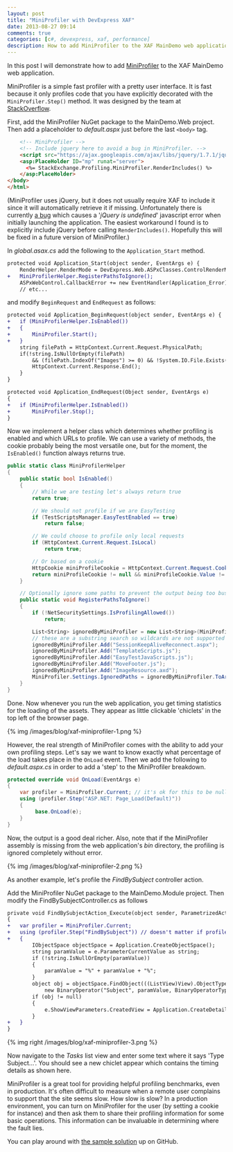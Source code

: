 ```yaml
---
layout: post
title: "MiniProfiler with DevExpress XAF"
date: 2013-08-27 09:14
comments: true
categories: [c#, devexpress, xaf, performance]
description: How to add MiniProfiler to the XAF MainDemo web application.
---
```

In this post I will demonstrate how to add [MiniProfiler](http://miniprofiler.com/) to the XAF MainDemo web application.

MiniProfiler is a simple fast profiler with a pretty user interface. It is fast because it only profiles code that you have explicitly decorated with the `MiniProfiler.Step()` method. It was designed by the team at [StackOverflow](http://stackoverflow.com/).

First, add the MiniProfiler NuGet package to the MainDemo.Web project. Then add a placeholder to _default.aspx_ just before the last `<body>` tag.

```html
    <!-- MiniProfiler -->
    <!-- Include jquery here to avoid a bug in MiniProfiler. -->
    <script src="https://ajax.googleapis.com/ajax/libs/jquery/1.7.1/jquery.min.js"></script>
    <asp:PlaceHolder ID="mp" runat="server">
      <%= StackExchange.Profiling.MiniProfiler.RenderIncludes() %>
    </asp:PlaceHolder>
</body>
</html>
```

(MiniProfiler uses jQuery, but it does not usually require XAF to include it since it will automatically retrieve it if missing. Unfortunately there is currently [a bug](http://community.miniprofiler.com/permalinks/149/jquery-is-undefined) which causes a '_jQuery is undefined_' javascript error when initially launching the application. The easiest workaround I found is to explicitly include jQuery before calling `RenderIncludes()`. Hopefully this will be fixed in a future version of MiniProfiler.) 

In _global.asax.cs_ add the following to the `Application_Start` method.

```diff
protected void Application_Start(object sender, EventArgs e) {
    RenderHelper.RenderMode = DevExpress.Web.ASPxClasses.ControlRenderMode.Lightweight;
+   MiniProfilerHelper.RegisterPathsToIgnore();
    ASPxWebControl.CallbackError += new EventHandler(Application_Error);
    // etc...
```
and modify `BeginRequest` and `EndRequest` as follows:
```diff
protected void Application_BeginRequest(object sender, EventArgs e) {
+   if (MiniProfilerHelper.IsEnabled())
+   {
+       MiniProfiler.Start();
+   }
    string filePath = HttpContext.Current.Request.PhysicalPath;
    if(!string.IsNullOrEmpty(filePath)
        && (filePath.IndexOf("Images") >= 0) && !System.IO.File.Exists(filePath)) {
        HttpContext.Current.Response.End();
    }
}

protected void Application_EndRequest(Object sender, EventArgs e)
{
+   if (MiniProfilerHelper.IsEnabled())
+       MiniProfiler.Stop();
}        
```
Now we implement a helper class which determines whether profiling is enabled and which URLs to profile. We can use a variety of methods, the cookie probably being the most versatile one, but for the moment, the `IsEnabled()` function always returns true.
```c#    
public static class MiniProfilerHelper
{
    public static bool IsEnabled()
    {
        // While we are testing let's always return true
        return true;

        // We should not profile if we are EasyTesting
        if (TestScriptsManager.EasyTestEnabled == true)
            return false;

        // We could choose to profile only local requests
        if (HttpContext.Current.Request.IsLocal)
            return true;

        // Or based on a cookie
        HttpCookie miniProfileCookie = HttpContext.Current.Request.Cookies["MainDemoMiniProfiler"];
        return miniProfileCookie != null && miniProfileCookie.Value != "0";
    }

    // Optionally ignore some paths to prevent the output being too busy.
    public static void RegisterPathsToIgnore()
    {
        if (!NetSecuritySettings.IsProfilingAllowed())
            return;

        List<String> ignoredByMiniProfiler = new List<String>(MiniProfiler.Settings.IgnoredPaths);
        // these are a substring search so wildcards are not supported
        ignoredByMiniProfiler.Add("SessionKeepAliveReconnect.aspx");
        ignoredByMiniProfiler.Add("TemplateScripts.js");
        ignoredByMiniProfiler.Add("EasyTestJavaScripts.js");
        ignoredByMiniProfiler.Add("MoveFooter.js");
        ignoredByMiniProfiler.Add("ImageResource.axd");
        MiniProfiler.Settings.IgnoredPaths = ignoredByMiniProfiler.ToArray(); 
    }
}
```

Done. Now whenever you run the web application, you get timing statistics for the loading of the assets. They appear as little clickable 'chiclets' in the top left of the browser page.

{% img /images/blog/xaf-miniprofiler-1.png %}

However, the real strength of MiniProfiler comes with the ability to add your own profiling steps. Let's say we want to know exactly what percentage of the load takes place in the `OnLoad` event. Then we add the following to _default.aspx.cs_ in order to add a 'step' to the MiniProfiler breakdown.

```c#
protected override void OnLoad(EventArgs e)
{
    var profiler = MiniProfiler.Current; // it's ok for this to be null
    using (profiler.Step("ASP.NET: Page_Load(Default)"))
    {
         base.OnLoad(e);
    }
}
```

Now, the output is a good deal richer. Also, note that if the MiniProfiler assembly is missing from the web application's _bin_ directory, the profiling is ignored completely without error.

{% img /images/blog/xaf-miniprofiler-2.png %}

As another example, let's profile the _FindBySubject_ controller action.

Add the MiniProfiler NuGet package to the MainDemo.Module project. Then modify the FindBySubjectController.cs as follows

```diff
private void FindBySubjectAction_Execute(object sender, ParametrizedActionExecuteEventArgs e) 
{
+   var profiler = MiniProfiler.Current;
+   using (profiler.Step("FindBySubject")) // doesn't matter if profiler is null
+   {
        IObjectSpace objectSpace = Application.CreateObjectSpace();
        string paramValue = e.ParameterCurrentValue as string;
        if (!string.IsNullOrEmpty(paramValue))
        {
            paramValue = "%" + paramValue + "%";
        }
        object obj = objectSpace.FindObject(((ListView)View).ObjectTypeInfo.Type,
            new BinaryOperator("Subject", paramValue, BinaryOperatorType.Like));
        if (obj != null)
        {
            e.ShowViewParameters.CreatedView = Application.CreateDetailView(objectSpace, obj);
        }
+   }
}       
```     

{% img right /images/blog/xaf-miniprofiler-3.png %}

Now navigate to the _Tasks_ list view and enter some text where it says 'Type Subject...'. You should see a new chiclet appear which contains the timing details as shown here.

MiniProfiler is a great tool for providing helpful profiling benchmarks, even in production. It's often difficult to measure when a remote user complains to support that the site seems slow. How slow is slow? In a production environment, you can turn on MiniProfiler for the user (by setting a cookie for instance) and then ask them to share their profiling information for some basic operations. This information can be invaluable in determining where the fault lies.

You can play around with [the sample solution](https://github.com/ZeroSharp/Xaf_MainDemo_MiniProfiler) up on GitHub.
